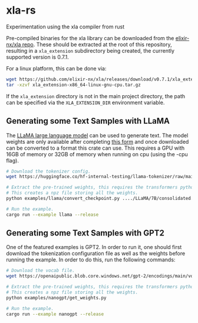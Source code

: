 # xla-rs
Experimentation using the xla compiler from rust

Pre-compiled binaries for the xla library can be downloaded from the
[elixir-nx/xla repo](https://github.com/elixir-nx/xla/releases/tag/v0.7.1).
These should be extracted at the root of this repository, resulting
in a `xla_extension` subdirectory being created, the currently supported version
is 0.7.1.

For a linux platform, this can be done via:
```bash
wget https://github.com/elixir-nx/xla/releases/download/v0.7.1/xla_extension-x86_64-linux-gnu-cpu.tar.gz
tar -xzvf xla_extension-x86_64-linux-gnu-cpu.tar.gz
```

If the `xla_extension` directory is not in the main project directory, the path
can be specified via the `XLA_EXTENSION_DIR` environment variable.

## Generating some Text Samples with LLaMA

The [LLaMA large language model](https://github.com/facebookresearch/llama) can
be used to generate text. The model weights are only available after completing
[this form](https://forms.gle/jk851eBVbX1m5TAv5) and once downloaded can be
converted to a format this crate can use.  This requires a GPU with 16GB of
memory or 32GB of memory when running on cpu (using the -cpu flag).

```bash
# Download the tokenizer config.
wget https://huggingface.co/hf-internal-testing/llama-tokenizer/raw/main/tokenizer.json -O llama-tokenizer.json

# Extract the pre-trained weights, this requires the transformers python library to be installed.
# This creates a npz file storing all the weights.
python examples/llama/convert_checkpoint.py ..../LLaMA/7B/consolidated.00.pth

# Run the example.
cargo run --example llama --release
```

## Generating some Text Samples with GPT2 

One of the featured examples is GPT2. In order to run it, one should first
download the tokenization configuration file as well as the weights before
running the example. In order to do this, run the following commands:

```bash
# Download the vocab file.
wget https://openaipublic.blob.core.windows.net/gpt-2/encodings/main/vocab.bpe

# Extract the pre-trained weights, this requires the transformers python library to be installed.
# This creates a npz file storing all the weights.
python examples/nanogpt/get_weights.py

# Run the example.
cargo run --example nanogpt --release
```
